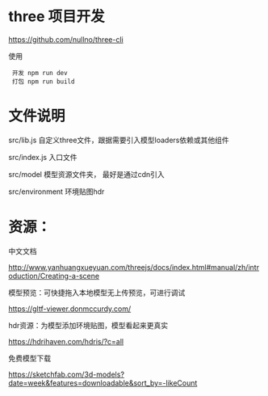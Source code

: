 # three 项目开发
https://github.com/nullno/three-cli

使用

```
 开发 npm run dev
 打包 npm run build 

```

# 文件说明
src/lib.js 自定义three文件，跟据需要引入模型loaders依赖或其他组件

src/index.js 入口文件

src/model 模型资源文件夹， 最好是通过cdn引入

src/environment 环境贴图hdr

# 资源：

中文文档

http://www.yanhuangxueyuan.com/threejs/docs/index.html#manual/zh/introduction/Creating-a-scene

模型预览：可快捷拖入本地模型无上传预览，可进行调试

https://gltf-viewer.donmccurdy.com/

hdr资源：为模型添加环境贴图，模型看起来更真实 

https://hdrihaven.com/hdris/?c=all

免费模型下载

https://sketchfab.com/3d-models?date=week&features=downloadable&sort_by=-likeCount

